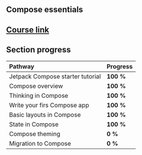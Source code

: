 ## Compose essentials

## [Course link](https://developer.android.com/courses/pathways/jetpack-compose-for-android-developers-1)

## Section progress

| Pathway                          | Progress  |
|:---------------------------------|:----------|
| Jetpack Compose starter tutorial | **100 %** |
| Compose overview                 | **100 %** |
| Thinking in Compose              | **100 %** |
| Write your firs Compose app      | **100 %** |
| Basic layouts in Compose         | **100 %** |
| State in Compose                 | **100 %** |
| Compose theming                  | **0 %**   |
| Migration to Compose             | **0 %**   |
